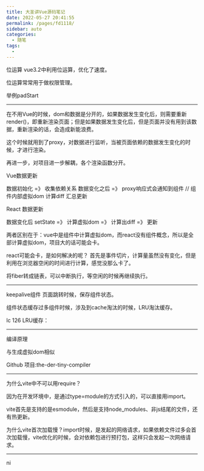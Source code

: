 ```yaml
---
title: 大圣讲Vue源码笔记
date: 2022-05-27 20:41:55
permalink: /pages/fd1118/
sidebar: auto
categories:
  - 随笔
tags:
  - 
---
```

位运算
vue3.2中利用位运算，优化了速度。

位运算常常用于做权限管理。

举例padStart

---

在不用Vue的时候，dom和数据是分开的，如果数据发生变化后，则需要重新render()，即重新渲染页面；但是如果数据发生变化后，但是页面并没有用到该数据，重新渲染的话，会造成新能浪费。

这个时候就用到了proxy，对数据进行监听，当被页面依赖的数据发生变化的时候，才进行渲染。

再进一步，对项目进一步解耦，各个渲染函数分开。

Vue数据更新

数据初始化 =》 收集依赖关系
数据变化之后 =》 proxy响应式会通知到组件  // 组件内部虚拟dom 计算diff 汇总更新

React 数据更新

数据变化后 setState =》 计算虚拟dom =》 计算出diff =》 更新

两者区别在于：vue中是组件中计算虚拟dom，而react没有组件概念，所以是全部计算虚拟dom，项目大的话可能会卡。

react可能会卡，是如何解决的呢？
首先是事件切片，计算量虽然没有变化，但是利用在浏览器空闲的时间进行计算，感觉没那么卡了。

将fiber转成链表，可以中断执行，等空闲的时候再继续执行。

---
keepalive组件
页面跳转时候，保存组件状态。

组件状态缓存过多组件时候，涉及到cache淘汰的时候，LRU淘汰缓存。

lc 126 LRU缓存：

---

编译原理

与生成虚拟dom相似

Github 项目:the-der-tiny-compiler

--- 

为什么vite中不可以用require？

因为在开发环境中，是通过type=module的方式引入的，可以直接用import。

vite首先是支持的是esmodule，然后是支持node_modules、非js结尾的文件，还有热更新。

为什么vite首次加载慢？import时候，是发起的网络请求，如果依赖文件过多会首次加载慢，vite优化的时候，会对依赖包进行预打包，这样只会发起一次网络请求。

---
ni
